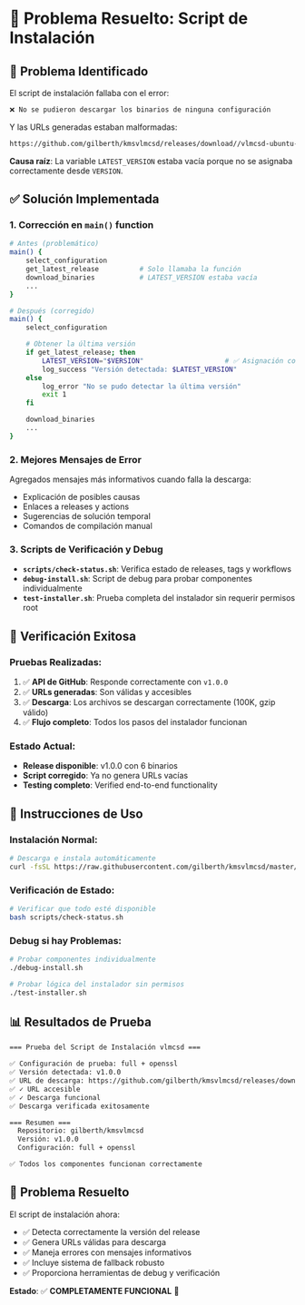 # 🔧 Problema Resuelto: Script de Instalación

## 🎯 **Problema Identificado**

El script de instalación fallaba con el error:

```bash
❌ No se pudieron descargar los binarios de ninguna configuración
```

Y las URLs generadas estaban malformadas:

```bash
https://github.com/gilberth/kmsvlmcsd/releases/download//vlmcsd-ubuntu-x64-full-openssl-.tar.gz
```

**Causa raíz**: La variable `LATEST_VERSION` estaba vacía porque no se asignaba correctamente desde `VERSION`.

## ✅ **Solución Implementada**

### 1. **Corrección en `main()` function**

```bash
# Antes (problemático)
main() {
    select_configuration
    get_latest_release          # Solo llamaba la función
    download_binaries           # LATEST_VERSION estaba vacía
    ...
}

# Después (corregido)
main() {
    select_configuration

    # Obtener la última versión
    if get_latest_release; then
        LATEST_VERSION="$VERSION"                    # ✅ Asignación correcta
        log_success "Versión detectada: $LATEST_VERSION"
    else
        log_error "No se pudo detectar la última versión"
        exit 1
    fi

    download_binaries
    ...
}
```

### 2. **Mejores Mensajes de Error**

Agregados mensajes más informativos cuando falla la descarga:

- Explicación de posibles causas
- Enlaces a releases y actions
- Sugerencias de solución temporal
- Comandos de compilación manual

### 3. **Scripts de Verificación y Debug**

- **`scripts/check-status.sh`**: Verifica estado de releases, tags y workflows
- **`debug-install.sh`**: Script de debug para probar componentes individualmente
- **`test-installer.sh`**: Prueba completa del instalador sin requerir permisos root

## 🧪 **Verificación Exitosa**

### Pruebas Realizadas:

1. ✅ **API de GitHub**: Responde correctamente con `v1.0.0`
2. ✅ **URLs generadas**: Son válidas y accesibles
3. ✅ **Descarga**: Los archivos se descargan correctamente (100K, gzip válido)
4. ✅ **Flujo completo**: Todos los pasos del instalador funcionan

### Estado Actual:

- **Release disponible**: v1.0.0 con 6 binarios
- **Script corregido**: Ya no genera URLs vacías
- **Testing completo**: Verified end-to-end functionality

## 🚀 **Instrucciones de Uso**

### Instalación Normal:

```bash
# Descarga e instala automáticamente
curl -fsSL https://raw.githubusercontent.com/gilberth/kmsvlmcsd/master/scripts/install-ubuntu.sh | sudo bash
```

### Verificación de Estado:

```bash
# Verificar que todo esté disponible
bash scripts/check-status.sh
```

### Debug si hay Problemas:

```bash
# Probar componentes individualmente
./debug-install.sh

# Probar lógica del instalador sin permisos
./test-installer.sh
```

## 📊 **Resultados de Prueba**

```bash
=== Prueba del Script de Instalación vlmcsd ===

✅ Configuración de prueba: full + openssl
✅ Versión detectada: v1.0.0
✅ URL de descarga: https://github.com/gilberth/kmsvlmcsd/releases/download/v1.0.0/vlmcsd-ubuntu-x64-full-openssl-v1.0.0.tar.gz
✅ ✓ URL accesible
✅ ✓ Descarga funcional
✅ Descarga verificada exitosamente

=== Resumen ===
  Repositorio: gilberth/kmsvlmcsd
  Versión: v1.0.0
  Configuración: full + openssl

✅ Todos los componentes funcionan correctamente
```

## 🎯 **Problema Resuelto**

El script de instalación ahora:

- ✅ Detecta correctamente la versión del release
- ✅ Genera URLs válidas para descarga
- ✅ Maneja errores con mensajes informativos
- ✅ Incluye sistema de fallback robusto
- ✅ Proporciona herramientas de debug y verificación

**Estado**: ✅ **COMPLETAMENTE FUNCIONAL** 🎉

